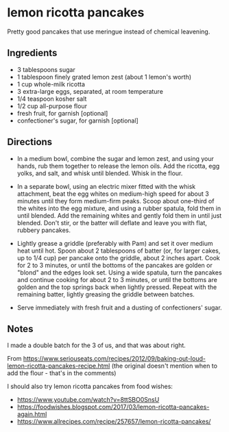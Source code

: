 # lemon ricotta pancakes

Pretty good pancakes that use meringue instead of chemical leavening.

## Ingredients

* 3 tablespoons sugar
* 1 tablespoon finely grated lemon zest (about 1 lemon's worth)
* 1 cup whole-milk ricotta
* 3 extra-large eggs, separated, at room temperature
* 1/4 teaspoon kosher salt
* 1/2 cup all-purpose flour
* fresh fruit, for garnish [optional]
* confectioner's sugar, for garnish [optional]


## Directions

* In a medium bowl, combine the sugar and lemon zest, and using your hands, rub them together to release the lemon oils. Add the ricotta, egg yolks, and salt, and whisk until blended. Whisk in the flour.

* In a separate bowl, using an electric mixer fitted with the whisk attachment, beat the egg whites on medium-high speed for about 3 minutes until they form medium-firm peaks. Scoop about one-third of the whites into the egg mixture, and using a rubber spatula, fold them in until blended. Add the remaining whites and gently fold them in until just blended. Don't stir, or the batter will deflate and leave you with flat, rubbery pancakes.

* Lightly grease a griddle (preferably with Pam) and set it over medium heat until hot. Spoon about 2 tablespoons of batter (or, for larger cakes, up to 1/4 cup) per pancake onto the griddle, about 2 inches apart. Cook for 2 to 3 minutes, or until the bottoms of the pancakes are golden or "blond" and the edges look set. Using a wide spatula, turn the pancakes and continue cooking for about 2 to 3 minutes, or until the bottoms are golden and the top springs back when lightly pressed. Repeat with the remaining batter, lightly greasing the griddle between batches.

* Serve immediately with fresh fruit and a dusting of confectioners' sugar. 


## Notes

I made a double batch for the 3 of us, and that was about right.

From https://www.seriouseats.com/recipes/2012/09/baking-out-loud-lemon-ricotta-pancakes-recipe.html (the original doesn't mention when to add the flour - that's in the comments)

I should also try lemon ricotta pancakes from food wishes:
* https://www.youtube.com/watch?v=8ttSBO0SnsU
* https://foodwishes.blogspot.com/2017/03/lemon-ricotta-pancakes-again.html
* https://www.allrecipes.com/recipe/257657/lemon-ricotta-pancakes/
